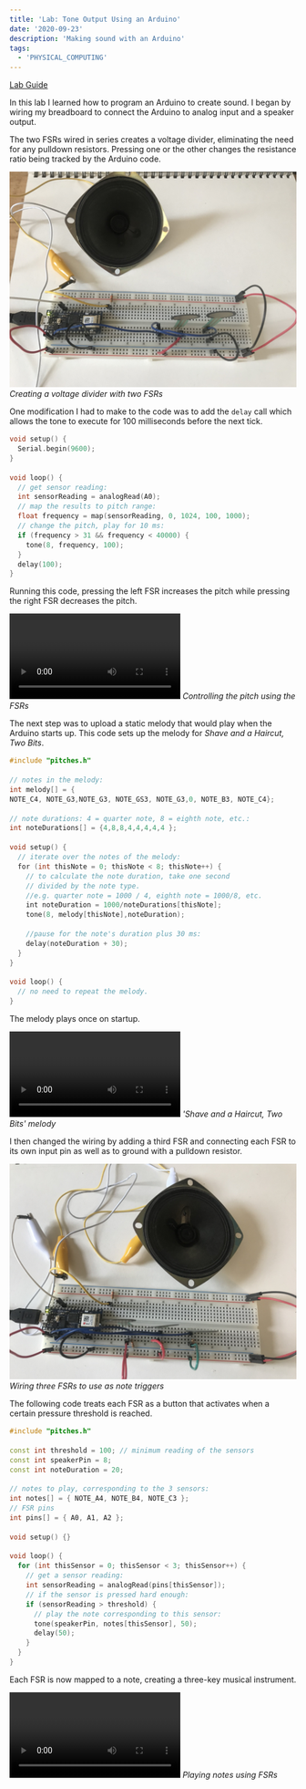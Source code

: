 ```yaml
---
title: 'Lab: Tone Output Using an Arduino'
date: '2020-09-23'
description: 'Making sound with an Arduino'
tags:
  - 'PHYSICAL_COMPUTING'
---
```


[Lab Guide](https://itp.nyu.edu/physcomp/labs/labs-arduino-digital-and-analog/tone-output-using-an-arduino/)

In this lab I learned how to program an Arduino to create sound. I began by wiring my breadboard to connect the Arduino to analog input and a speaker output.

The two FSRs wired in series creates a voltage divider, eliminating the need for any pulldown resistors. Pressing one or the other changes the resistance ratio being tracked by the Arduino code.

![Creating a voltage divider with two FSRs](IMG_6348.jpeg)
_Creating a voltage divider with two FSRs_

One modification I had to make to the code was to add the `delay` call which allows the tone to execute for 100 milliseconds before the next tick.

```cpp
void setup() {
  Serial.begin(9600);
}

void loop() {
  // get sensor reading:
  int sensorReading = analogRead(A0);
  // map the results to pitch range:
  float frequency = map(sensorReading, 0, 1024, 100, 1000);
  // change the pitch, play for 10 ms:
  if (frequency > 31 && frequency < 40000) {
    tone(8, frequency, 100);
  }
  delay(100);
}
```

<p></p>

Running this code, pressing the left FSR increases the pitch while pressing the right FSR decreases the pitch.

<p>
<video controls name="Controlling the pitch using the FSRs" src="IMG_6352.mov"></video>
<em>Controlling the pitch using the FSRs</em>
</p>

The next step was to upload a static melody that would play when the Arduino starts up. This code sets up the melody for _Shave and a Haircut, Two Bits_.

```cpp
#include "pitches.h"
 
// notes in the melody:
int melody[] = {
NOTE_C4, NOTE_G3,NOTE_G3, NOTE_GS3, NOTE_G3,0, NOTE_B3, NOTE_C4};
 
// note durations: 4 = quarter note, 8 = eighth note, etc.:
int noteDurations[] = {4,8,8,4,4,4,4,4 };

void setup() {
  // iterate over the notes of the melody:
  for (int thisNote = 0; thisNote < 8; thisNote++) {
    // to calculate the note duration, take one second
    // divided by the note type.
    //e.g. quarter note = 1000 / 4, eighth note = 1000/8, etc.
    int noteDuration = 1000/noteDurations[thisNote];
    tone(8, melody[thisNote],noteDuration);
 
    //pause for the note's duration plus 30 ms:
    delay(noteDuration + 30);
  }
}
 
void loop() {
  // no need to repeat the melody.
}
```

<p></p>

The melody plays once on startup.

<p>
<video controls name="'Shave and a Haircut, Two Bits' melody" src="IMG_6353.mov"></video>
<em>'Shave and a Haircut, Two Bits' melody</em>
</p>

I then changed the wiring by adding a third FSR and connecting each FSR to its own input pin as well as to ground with a pulldown resistor.

![Wiring three FSRs to use as note triggers](IMG_6355.jpeg)
_Wiring three FSRs to use as note triggers_

The following code treats each FSR as a button that activates when a certain pressure threshold is reached.

```cpp
#include "pitches.h"

const int threshold = 100; // minimum reading of the sensors
const int speakerPin = 8;
const int noteDuration = 20;

// notes to play, corresponding to the 3 sensors:
int notes[] = { NOTE_A4, NOTE_B4, NOTE_C3 };
// FSR pins
int pins[] = { A0, A1, A2 };

void setup() {}

void loop() {
  for (int thisSensor = 0; thisSensor < 3; thisSensor++) {
    // get a sensor reading:
    int sensorReading = analogRead(pins[thisSensor]);
    // if the sensor is pressed hard enough:
    if (sensorReading > threshold) {
      // play the note corresponding to this sensor:
      tone(speakerPin, notes[thisSensor], 50);
      delay(50);
    }
  }
}
```

<p></p>

Each FSR is now mapped to a note, creating a three-key musical instrument.

<p>
<video controls name="Playing notes using FSRs" src="IMG_6354.mov"></video>
<em>Playing notes using FSRs</em>
</p>
